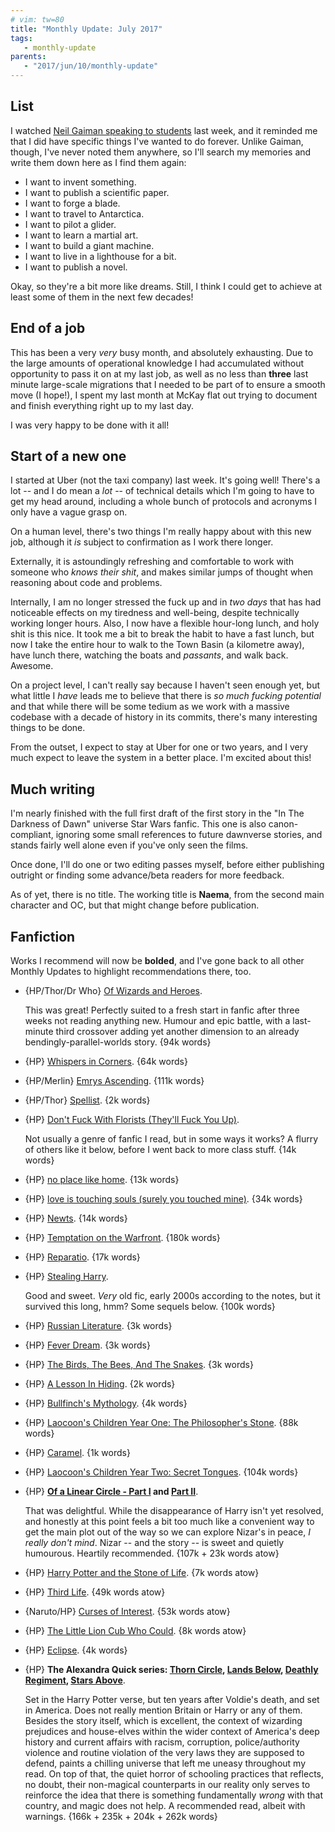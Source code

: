 ```yaml
---
# vim: tw=80
title: "Monthly Update: July 2017"
tags:
   - monthly-update
parents:
   - "2017/jun/10/monthly-update"
---
```


## List

I watched [Neil Gaiman speaking to students][commencement-speech] last week, and
it reminded me that I did have specific things I've wanted to do forever. Unlike
Gaiman, though, I've never noted them anywhere, so I'll search my memories and
write them down here as I find them again:

 - I want to invent something.
 - I want to publish a scientific paper.
 - I want to forge a blade.
 - I want to travel to Antarctica.
 - I want to pilot a glider.
 - I want to learn a martial art.
 - I want to build a giant machine.
 - I want to live in a lighthouse for a bit.
 - I want to publish a novel.

Okay, so they're a bit more like dreams. Still, I think I could get to achieve
at least some of them in the next few decades!

[commencement-speech]: https://www.youtube.com/watch?v=ikAb-NYkseI

## End of a job

This has been a very _very_ busy month, and absolutely exhausting. Due to the
large amounts of operational knowledge I had accumulated without opportunity to
pass it on at my last job, as well as no less than **three** last minute
large-scale migrations that I needed to be part of to ensure a smooth move (I
hope!), I spent my last month at McKay flat out trying to document and finish
everything right up to my last day.

I was very happy to be done with it all!

## Start of a new one

I started at Uber (not the taxi company) last week. It's going well! There's a
lot -- and I do mean a _lot_ -- of technical details which I'm going to have to
get my head around, including a whole bunch of protocols and acronyms I only
have a vague grasp on.

On a human level, there's two things I'm really happy about with this new job,
although it _is_ subject to confirmation as I work there longer.

Externally, it is astoundingly refreshing and comfortable to work with someone
who _knows their shit_, and makes similar jumps of thought when reasoning about
code and problems.

Internally, I am no longer stressed the fuck up and in _two days_ that has
had noticeable effects on my tiredness and well-being, despite technically
working longer hours. Also, I now have a flexible hour-long lunch, and holy shit
is this nice. It took me a bit to break the habit to have a fast lunch, but now
I take the entire hour to walk to the Town Basin (a kilometre away), have lunch
there, watching the boats and _passants_, and walk back. Awesome.

On a project level, I can't really say because I haven't seen enough yet, but
what little I _have_ leads me to believe that there is _so much fucking
potential_ and that while there will be some tedium as we work with a massive
codebase with a decade of history in its commits, there's many interesting
things to be done.

From the outset, I expect to stay at Uber for one or two years, and I very much
expect to leave the system in a better place. I'm excited about this!

## Much writing

I'm nearly finished with the full first draft of the first story in the "In The
Darkness of Dawn" universe Star Wars fanfic. This one is also canon-compliant,
ignoring some small references to future dawnverse stories, and stands fairly
well alone even if you've only seen the films.

Once done, I'll do one or two editing passes myself, before either publishing
outright or finding some advance/beta readers for more feedback.

As of yet, there is no title. The working title is **Naema**, from the second
main character and OC, but that might change before publication.

## Fanfiction

Works I recommend will now be **bolded**, and I've gone back to all other
Monthly Updates to highlight recommendations there, too.

 - {HP/Thor/Dr Who} [Of Wizards and Heroes](https://archiveofourown.org/works/4148136).

   This was great! Perfectly suited to a fresh start in fanfic after three weeks
   not reading anything new. Humour and epic battle, with a last-minute third
   crossover adding yet another dimension to an already
   bendingly-parallel-worlds story. {94k words}

 - {HP} [Whispers in Corners](https://archiveofourown.org/works/1134255). {64k words}
 - {HP/Merlin} [Emrys Ascending](https://archiveofourown.org/works/932981). {111k words}
 - {HP/Thor} [Spellist](https://archiveofourown.org/works/5366507). {2k words}

 - {HP} [Don't Fuck With Florists (They'll Fuck You Up)](https://archiveofourown.org/works/7769080).

   Not usually a genre of fanfic I read, but in some ways it works? A flurry of
   others like it below, before I went back to more class stuff. {14k words}

 - {HP} [no place like home](https://archiveofourown.org/works/4308786). {13k words}
 - {HP} [love is touching souls (surely you touched mine)](https://archiveofourown.org/works/5937535). {34k words}
 - {HP} [Newts](https://archiveofourown.org/works/6093769). {14k words}
 - {HP} [Temptation on the Warfront](https://archiveofourown.org/works/4373594). {180k words}
 - {HP} [Reparatio](https://archiveofourown.org/works/5987962). {17k words}

 - {HP} [Stealing Harry](https://archiveofourown.org/works/987408).

   Good and sweet. _Very_ old fic, early 2000s according to the notes, but it
   survived this long, hmm? Some sequels below. {100k words}

 - {HP} [Russian Literature](https://archiveofourown.org/works/991387). {3k words}
 - {HP} [Fever Dream](https://archiveofourown.org/works/991389). {3k words}
 - {HP} [The Birds, The Bees, And The Snakes](https://archiveofourown.org/works/991396). {3k words}
 - {HP} [A Lesson In Hiding](https://archiveofourown.org/works/991398). {2k words}
 - {HP} [Bullfinch's Mythology](https://archiveofourown.org/works/991401). {4k words}
 - {HP} [Laocoon's Children Year One: The Philosopher's Stone](https://archiveofourown.org/works/992265). {88k words}
 - {HP} [Caramel](https://archiveofourown.org/works/992288). {1k words}
 - {HP} [Laocoon's Children Year Two: Secret Tongues](https://archiveofourown.org/works/992558). {104k words}

 - {HP} **[Of a Linear Circle - Part I](https://archiveofourown.org/works/11284494) and [Part II](https://archiveofourown.org/works/11431794)**.

   That was delightful. While the disappearance of Harry isn't yet resolved, and
   honestly at this point feels a bit too much like a convenient way to get the
   main plot out of the way so we can explore Nizar's in peace, _I really don't
   mind_. Nizar -- and the story -- is sweet and quietly humourous. Heartily
   recommended. {107k + 23k words atow}

 - {HP} [Harry Potter and the Stone of Life](https://archiveofourown.org/works/11096073). {7k words atow}
 - {HP} [Third Life](https://archiveofourown.org/works/11163318). {49k words atow}
 - {Naruto/HP} [Curses of Interest](https://archiveofourown.org/works/10603038). {53k words atow}
 - {HP} [The Little Lion Cub Who Could](https://archiveofourown.org/works/10754460). {8k words atow}
 - {HP} [Eclipse](https://archiveofourown.org/works/993712). {4k words}

 - {HP} **The Alexandra Quick series: [Thorn Circle](https://www.fanfiction.net/s/3964606/1/Alexandra-Quick-and-the-Thorn-Circle), [Lands Below](https://www.fanfiction.net/s/4684861/1/Alexandra-Quick-and-the-Lands-Below), [Deathly Regiment](https://www.fanfiction.net/s/5784632/1/Alexandra-Quick-and-the-Deathly-Regiment), [Stars Above](https://www.fanfiction.net/s/7689884/1/Alexandra-Quick-and-the-Stars-Above)**.

   Set in the Harry Potter verse, but ten years after Voldie's death, and set in
   America. Does not really mention Britain or Harry or any of them. Besides the
   story itself, which is excellent, the context of wizarding prejudices and
   house-elves within the wider context of America's deep history and current
   affairs with racism, corruption, police/authority violence and routine
   violation of the very laws they are supposed to defend, paints a chilling
   universe that left me uneasy throughout my read. On top of that, the quiet
   horror of schooling practices that reflects, no doubt, their non-magical
   counterparts in our reality only serves to reinforce the idea that there is
   something fundamentally _wrong_ with that country, and magic does not help.
   A recommended read, albeit with warnings. {166k + 235k + 204k + 262k words}
